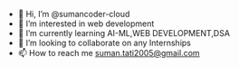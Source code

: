 - 👋 Hi, I’m @sumancoder-cloud
- 👀 I’m interested in web development
- 🌱 I’m currently learning AI-ML,WEB DEVELOPMENT,DSA
- 💞️ I’m looking to collaborate on any Internships
- 📫 How to reach me suman.tati2005@gmail.com

<!---
sumancoder-cloud/sumancoder-cloud is a ✨ special ✨ repository because its `README.md` (this file) appears on your GitHub profile.
You can click the Preview link to take a look at your changes.
--->
